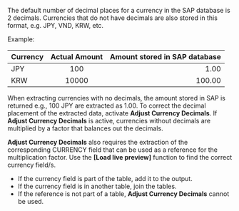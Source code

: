 
The default number of decimal places for a currency in the SAP database is 2 decimals.
Currencies that do not have decimals are also stored in this format, e.g. JPY, VND, KRW, etc.

Example:

| Currency  | Actual Amount  | Amount stored in SAP database |
| ------------- |:-------------:| -----:|
| JPY | 100	|1.00|
| KRW | 10000	|100.00|

When extracting currencies with no decimals, the amount stored in SAP is returned e.g., 100 JPY are extracted as 1.00.
To correct the decimal placement of the extracted data, activate **Adjust Currency Decimals**.
If **Adjust Currency Decimals** is active, currencies without decimals are multiplied by a factor that balances out the decimals.

**Adjust Currency Decimals** also requires the extraction of the corresponding CURRENCY field that can be used as a reference for the multiplication factor.
Use the **[Load live preview]** function to find the correct currency field/s. 
- If the currency field is part of the table, add it to the output.
- If the currency field is in another table, join the tables. 
- If the reference is not part of a table, **Adjust Currency Decimals** cannot be used.